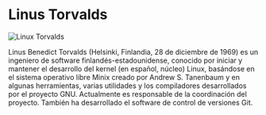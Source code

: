 # Linus Torvalds 

![Linux Torvalds](https://avatars.githubusercontent.com/u/1024025?s=200&v=4)

Linus Benedict Torvalds (Helsinki, Finlandia, 28 de diciembre de 1969)
es un ingeniero de software finlandés-estadounidense, conocido por
iniciar y mantener el desarrollo del kernel (en español, núcleo)
Linux, basándose en el sistema operativo libre Minix creado por
Andrew S. Tanenbaum y en algunas herramientas, varias utilidades
y los compiladores desarrollados por el proyecto GNU. Actualmente
es responsable de la coordinación del proyecto. También ha desarrollado
el software de control de versiones Git. 
